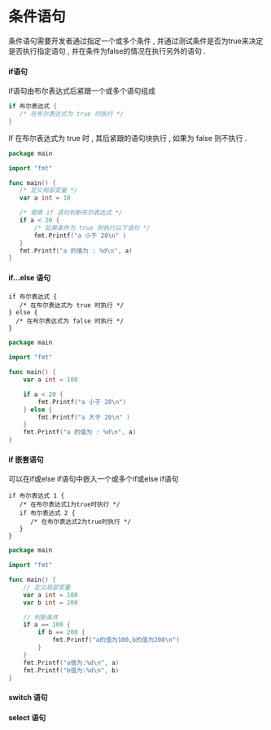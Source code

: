 # 条件语句

条件语句需要开发者通过指定一个或多个条件 , 并通过测试条件是否为true来决定是否执行指定语句 , 并在条件为false的情况在执行另外的语句 .

#### if语句

if语句由布尔表达式后紧跟一个或多个语句组成

```go
if 布尔表达式 {
   /* 在布尔表达式为 true 时执行 */
}
```

If 在布尔表达式为 true 时 , 其后紧跟的语句块执行 , 如果为 false 则不执行 .

```go
package main

import "fmt"

func main() {
   /* 定义局部变量 */
   var a int = 10

   /* 使用 if 语句判断布尔表达式 */
   if a < 20 {
       /* 如果条件为 true 则执行以下语句 */
       fmt.Printf("a 小于 20\n" )
   }
   fmt.Printf("a 的值为 : %d\n", a)
}
```

#### if...else 语句

```
if 布尔表达式 {
   /* 在布尔表达式为 true 时执行 */
} else {
  /* 在布尔表达式为 false 时执行 */
}
```

```go
package main

import "fmt"

func main() {
    var a int = 100

    if a < 20 {
        fmt.Printf("a 小于 20\n")
    } else {
        fmt.Printf("a 大于 20\n" )
    }
    fmt.Printf("a 的值为 : %d\n", a)
}
```

#### if 嵌套语句

可以在if或else if语句中嵌入一个或多个if或else if语句

```
if 布尔表达式 1 {
   /* 在布尔表达式1为true时执行 */
   if 布尔表达式 2 {
      /* 在布尔表达式2为true时执行 */
   }
}
```

```go
package main

import "fmt"

func main() {
	// 定义局部变量
	var a int = 100
	var b int = 200

	// 判断条件
	if a == 100 {
		if b == 200 {
			fmt.Printf("a的值为100,b的值为200\n")
		}
	}
	fmt.Printf("a值为:%d\n", a)
	fmt.Printf("b值为:%d\n", b)
}
```

#### switch 语句

#### select 语句



